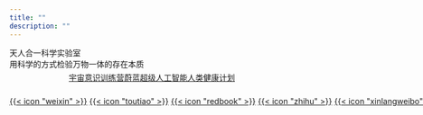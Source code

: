 ```yaml
---
title: ""
description: ""
---
```


<div class="text-cnxl-ohulab">天人合一科学实验室</div>

<div class="text-cnxl2-ohulab">用科学的方式检验万物一体的存在本质</div>

<div style="display:flex;justify-content:center;flex-wrap:wrap;padding: 4px 0px;">
<a href="/bootcamp/" target="_self" class="custom-index-cntags-ohulab">宇宙意识训练营</a> 
<a href="https://blueyasi.org/" target="_blank" class="custom-index-cntags-ohulab">蔚蓝超级人工智能</a>
<a href="https://sm.doctor/" target="_blank" class="custom-index-cntags-ohulab">人类健康计划</a>
</div>


<div style="margin-top:20px; white-space: nowrap;">
<a href="contact/" class="custom-icon-ohulab">{{< icon "weixin" >}}</a>
<a href="https://www.toutiao.com/c/user/token/MS4wLjABAAAAg0e3TfgJwAzj2dS6wu8Mg3dWTIzAjTGU26mQGm4AKjQ/" target="_blank" class="custom-icon-ohulab">{{< icon "toutiao" >}}</a>
<a href="https://www.xiaohongshu.com/user/profile/5d423fc90000000016034bc6?xsec_token=YBvkMf6BM6shT8zJAPAaDS4TdQNUmu4WskjU5MrT_0mss%3D&xsec_source=app_share&xhsshare=WeixinSession&appuid=5d423fc90000000016034bc6&apptime=1741686168&share_id=5759c5c385644ebf8cf03fea99c2e53e&share_channel=wechat/" target="_blank" class="custom-icon-ohulab">{{< icon "redbook" >}}</a>
<a href="https://zhihu.com/people/nscm/" target="_blank" class="custom-icon-ohulab">{{< icon "zhihu" >}}</a>
<a href="https://m.weibo.cn/u/6178605197/" target="_blank" class="custom-icon-ohulab">{{< icon "xinlangweibo" >}}</a>
<a href="mailto:ohulab.org@ohulab.org" target="_blank" class="custom-icon-ohulab">{{< icon "email" >}}</a>
</div>